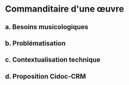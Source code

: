 # Commanditaire d'une œuvre

## a. Besoins musicologiques

## b. Problématisation

## c. Contextualisation technique

## d. Proposition Cidoc-CRM

